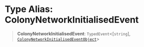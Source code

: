 # Type Alias: ColonyNetworkInitialisedEvent

> **ColonyNetworkInitialisedEvent**: `TypedEvent`\<\[`string`\], [`ColonyNetworkInitialisedEventObject`](../interfaces/ColonyNetworkInitialisedEventObject.md)\>
